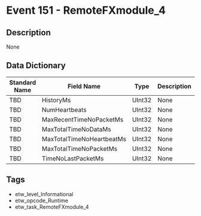 # Event 151 - RemoteFXmodule_4

## Description
None

## Data Dictionary
|Standard Name|Field Name|Type|Description|Sample Value|
|---|---|---|---|---|
|TBD|HistoryMs|UInt32|None|`None`|
|TBD|NumHeartbeats|UInt32|None|`None`|
|TBD|MaxRecentTimeNoPacketMs|UInt32|None|`None`|
|TBD|MaxTotalTimeNoDataMs|UInt32|None|`None`|
|TBD|MaxTotalTimeNoHeartbeatMs|UInt32|None|`None`|
|TBD|MaxTotalTimeNoPacketMs|UInt32|None|`None`|
|TBD|TimeNoLastPacketMs|UInt32|None|`None`|

## Tags
* etw_level_Informational
* etw_opcode_Runtime
* etw_task_RemoteFXmodule_4